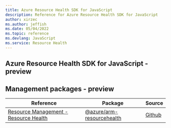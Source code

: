 ```yaml
---
title: Azure Resource Health SDK for JavaScript
description: Reference for Azure Resource Health SDK for JavaScript
author: xirzec
ms.author: jeffish
ms.date: 05/04/2022
ms.topic: reference
ms.devlang: JavaScript
ms.service: Resource Health
---
```

## Azure Resource Health SDK for JavaScript - preview
## Management packages - preview
| Reference | Package | Source |
|---|---|---|
|[Resource Management - Resource Health](javascript/api/overview/azure/arm-resourcehealth-readme)|[@azure/arm-resourcehealth](https://www.npmjs.com/package/@azure/arm-resourcehealth)|[Github](https://github.com/Azure/azure-sdk-for-js/blob/main/sdk/resourcehealth/arm-resourcehealth)|

